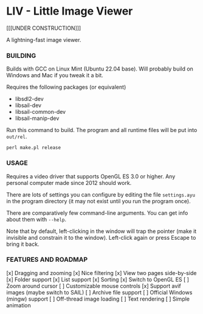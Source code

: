 LIV - Little Image Viewer
=================

[[[UNDER CONSTRUCTION]]]

A lightning-fast image viewer.

### BUILDING

Builds with GCC on Linux Mint (Ubuntu 22.04 base).  Will probably build on
Windows and Mac if you tweak it a bit.

Requires the following packages (or equivalent)

- libsdl2-dev
- libsail-dev
- libsail-common-dev
- libsail-manip-dev

Run this command to build.  The program and all runtime files will be put into
`out/rel`.

```
perl make.pl release
```

### USAGE

Requires a video driver that supports OpenGL ES 3.0 or higher.  Any personal
computer made since 2012 should work.

There are lots of settings you can configure by editing the file `settings.ayu`
in the program directory (it may not exist until you run the program once).

There are comparatively few command-line arguments.  You can get info about them
with `--help`.

Note that by default, left-clicking in the window will trap the pointer (make it
invisible and constrain it to the window).  Left-click again or press Escape to
bring it back.

### FEATURES AND ROADMAP

[x] Dragging and zooming
[x] Nice filtering
[x] View two pages side-by-side
[x] Folder support
[x] List support
[x] Sorting
[x] Switch to OpenGL ES
[ ] Zoom around cursor
[ ] Customizable mouse controls
[x] Support avif images (maybe switch to SAIL)
[ ] Archive file support
[ ] Official Windows (mingw) support
[ ] Off-thread image loading
[ ] Text rendering
[ ] Simple animation

